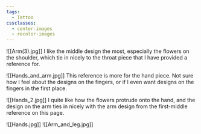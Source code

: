 ```yaml
---
tags:
  - Tattoo
cssclasses:
  - center-images
  - recolor-images
---
```

![[Arm(3).jpg]]
I like the middle design the most, especially the flowers on the shoulder, which tie in nicely to the throat piece that I have provided a reference for. 

![[Hands_and_arm.jpg]]
This reference is more for the hand piece. Not sure how I feel about the designs on the fingers, or if I even want designs on the fingers in the first place.

![[Hands_2.jpg]]
I quite like how the flowers protrude onto the hand, and the design on the arm ties in nicely with the arm design from the first-middle reference on this page. 

![[Hands.jpg]] ![[Arm_and_leg.jpg]]